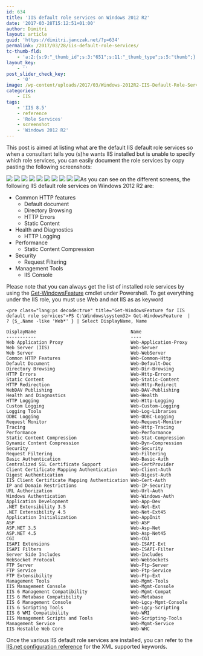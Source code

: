 ```yaml
---
id: 634
title: 'IIS default role services on Windows 2012 R2'
date: '2017-03-28T15:12:51+01:00'
author: Dimitri
layout: article
guid: 'https://dimitri.janczak.net/?p=634'
permalink: /2017/03/28/iis-default-role-services/
tc-thumb-fld:
    - 'a:2:{s:9:"_thumb_id";s:3:"651";s:11:"_thumb_type";s:5:"thumb";}'
layout_key:
    - ''
post_slider_check_key:
    - '0'
image: /wp-content/uploads/2017/03/Windows-2012R2-IIS-Default-Role-Services-Installation-Wizard-Page-5.png
categories:
    - IIS
tags:
    - 'IIS 8.5'
    - reference
    - 'Role Services'
    - screenshot
    - 'Windows 2012 R2'
---
```


This post is aimed at listing what are the default IIS default role services so when a consultant tells you (s)he wants IIS installed but is unable to specify which role services, you can easily document the role services by copy pasting the following screenshots:

[![](https://dimitri.janczak.net/wp-content/uploads/2017/03/Windows-2012R2-IIS-Default-Role-Services-Installation-Wizard-Page-1.png)](https://dimitri.janczak.net/wp-content/uploads/2017/03/Windows-2012R2-IIS-Default-Role-Services-Installation-Wizard-Page-1.png) [![](https://dimitri.janczak.net/wp-content/uploads/2017/03/Windows-2012R2-IIS-Default-Role-Services-Installation-Wizard-Page-2.png)](https://dimitri.janczak.net/wp-content/uploads/2017/03/Windows-2012R2-IIS-Default-Role-Services-Installation-Wizard-Page-2.png) [![](https://dimitri.janczak.net/wp-content/uploads/2017/03/Windows-2012R2-IIS-Default-Role-Services-Installation-Wizard-Page-3.png)](https://dimitri.janczak.net/wp-content/uploads/2017/03/Windows-2012R2-IIS-Default-Role-Services-Installation-Wizard-Page-3.png) [![](https://dimitri.janczak.net/wp-content/uploads/2017/03/Windows-2012R2-IIS-Default-Role-Services-Installation-Wizard-Page-4.png)](https://dimitri.janczak.net/wp-content/uploads/2017/03/Windows-2012R2-IIS-Default-Role-Services-Installation-Wizard-Page-4.png) [![](https://dimitri.janczak.net/wp-content/uploads/2017/03/Windows-2012R2-IIS-Default-Role-Services-Installation-Wizard-Page-5.png)](https://dimitri.janczak.net/wp-content/uploads/2017/03/Windows-2012R2-IIS-Default-Role-Services-Installation-Wizard-Page-5.png) [![](https://dimitri.janczak.net/wp-content/uploads/2017/03/Windows-2012R2-IIS-Default-Role-Services-Installation-Wizard-Page-6.png)](https://dimitri.janczak.net/wp-content/uploads/2017/03/Windows-2012R2-IIS-Default-Role-Services-Installation-Wizard-Page-6.png) [![](https://dimitri.janczak.net/wp-content/uploads/2017/03/Windows-2012R2-IIS-Default-Role-Services-Installation-Wizard-Page-7.png)](https://dimitri.janczak.net/wp-content/uploads/2017/03/Windows-2012R2-IIS-Default-Role-Services-Installation-Wizard-Page-7.png) [![](https://dimitri.janczak.net/wp-content/uploads/2017/03/Windows-2012R2-IIS-Default-Role-Services-Installation-Wizard-Page-8.png)](https://dimitri.janczak.net/wp-content/uploads/2017/03/Windows-2012R2-IIS-Default-Role-Services-Installation-Wizard-Page-8.png) [![](https://dimitri.janczak.net/wp-content/uploads/2017/03/Windows-2012R2-IIS-Default-Role-Services-Installation-Wizard-Page-9.png)](https://dimitri.janczak.net/wp-content/uploads/2017/03/Windows-2012R2-IIS-Default-Role-Services-Installation-Wizard-Page-9.png) [![](https://dimitri.janczak.net/wp-content/uploads/2017/03/Windows-2012R2-IIS-Default-Role-Services-Installation-Wizard-Page-10.png)](https://dimitri.janczak.net/wp-content/uploads/2017/03/Windows-2012R2-IIS-Default-Role-Services-Installation-Wizard-Page-10.png)As you can see on the different screens, the following IIS default role services on Windows 2012 R2 are:

- Common HTTP features 
    - Default document
    - Directory Browsing
    - HTTP Errors
    - Static Content
- Health and Diagnostics 
    - HTTP Logging
- Performance 
    - Static Content Compression
- Security 
    - Request Filtering
- Management Tools 
    - IIS Console

Please note that you can always get the list of installed role services by using the [Get-WindowsFeature](https://msdn.microsoft.com/en-us/library/ee662312.aspx) cmdlet under Powershell. To get everything under the IIS role, you must use Web and not IIS as as keyword

```
<pre class="lang:ps decode:true" title="Get-WindowsFeature for IIS default role services">PS C:\Windows\system32> Get-WindowsFeature  |  ? {$_.Name -like 'Web*' } | Select DisplayName, Name

DisplayName                                   Name
-----------                                   ----
Web Application Proxy                         Web-Application-Proxy
Web Server (IIS)                              Web-Server
Web Server                                    Web-WebServer
Common HTTP Features                          Web-Common-Http
Default Document                              Web-Default-Doc
Directory Browsing                            Web-Dir-Browsing
HTTP Errors                                   Web-Http-Errors
Static Content                                Web-Static-Content
HTTP Redirection                              Web-Http-Redirect
WebDAV Publishing                             Web-DAV-Publishing
Health and Diagnostics                        Web-Health
HTTP Logging                                  Web-Http-Logging
Custom Logging                                Web-Custom-Logging
Logging Tools                                 Web-Log-Libraries
ODBC Logging                                  Web-ODBC-Logging
Request Monitor                               Web-Request-Monitor
Tracing                                       Web-Http-Tracing
Performance                                   Web-Performance
Static Content Compression                    Web-Stat-Compression
Dynamic Content Compression                   Web-Dyn-Compression
Security                                      Web-Security
Request Filtering                             Web-Filtering
Basic Authentication                          Web-Basic-Auth
Centralized SSL Certificate Support           Web-CertProvider
Client Certificate Mapping Authentication     Web-Client-Auth
Digest Authentication                         Web-Digest-Auth
IIS Client Certificate Mapping Authentication Web-Cert-Auth
IP and Domain Restrictions                    Web-IP-Security
URL Authorization                             Web-Url-Auth
Windows Authentication                        Web-Windows-Auth
Application Development                       Web-App-Dev
.NET Extensibility 3.5                        Web-Net-Ext
.NET Extensibility 4.5                        Web-Net-Ext45
Application Initialization                    Web-AppInit
ASP                                           Web-ASP
ASP.NET 3.5                                   Web-Asp-Net
ASP.NET 4.5                                   Web-Asp-Net45
CGI                                           Web-CGI
ISAPI Extensions                              Web-ISAPI-Ext
ISAPI Filters                                 Web-ISAPI-Filter
Server Side Includes                          Web-Includes
WebSocket Protocol                            Web-WebSockets
FTP Server                                    Web-Ftp-Server
FTP Service                                   Web-Ftp-Service
FTP Extensibility                             Web-Ftp-Ext
Management Tools                              Web-Mgmt-Tools
IIS Management Console                        Web-Mgmt-Console
IIS 6 Management Compatibility                Web-Mgmt-Compat
IIS 6 Metabase Compatibility                  Web-Metabase
IIS 6 Management Console                      Web-Lgcy-Mgmt-Console
IIS 6 Scripting Tools                         Web-Lgcy-Scripting
IIS 6 WMI Compatibility                       Web-WMI
IIS Management Scripts and Tools              Web-Scripting-Tools
Management Service                            Web-Mgmt-Service
IIS Hostable Web Core                         Web-WHC
```

Once the various IIS default role services are installed, you can refer to the [IIS.net configuration reference](https://www.iis.net/configreference) for the XML supported keywords.